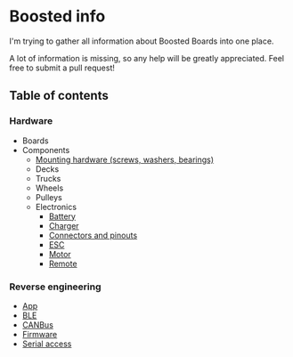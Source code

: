 # Boosted info
I'm trying to gather all information about Boosted Boards into one place.

A lot of information is missing, so any help will be greatly appreciated. Feel free to submit a pull request!

## Table of contents

### Hardware
 - Boards
 - Components
	 - [Mounting hardware (screws, washers, bearings)](hardware/components/mounting.md)
	 - Decks
	 - Trucks
	 - Wheels
	 - Pulleys
	 - Electronics
	 	 - [Battery](hardware/components/electronics/battery.md)
	 	 - [Charger](hardware/components/electronics/charger.md)
	 	 - [Connectors and pinouts](hardware/components/electronics/connectors_pinouts.md)
		 - [ESC](hardware/components/electronics/esc.md)
		 - [Motor](hardware/components/electronics/motor.md)
		 - [Remote](hardware/components/electronics/remote.md)

### Reverse engineering
- [App](reverse_engineering/app.md)
- [BLE](reverse_engineering/ble.md)
- [CANBus](reverse_engineering/canbus.md)
- [Firmware](reverse_engineering/firmware.md)
- [Serial access](reverse_engineering/serial_access.md)
